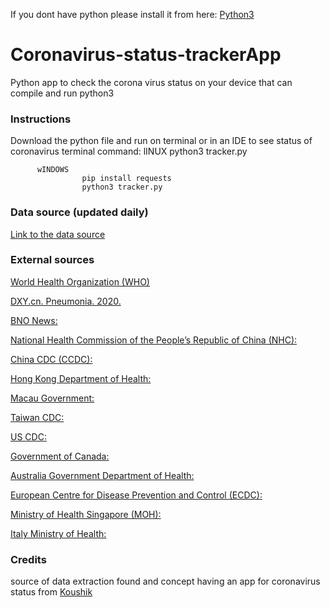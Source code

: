 If you dont have python please install it from here: [Python3](https://www.python.org/downloads)


# Coronavirus-status-trackerApp
Python app to check the corona virus status on your device that can compile and run python3


### Instructions
Download the python file and run on terminal or in an IDE to see status of coronavirus
terminal command:
          lINUX
                    python3 tracker.py
          
          wINDOWS
                    pip install requests
                    python3 tracker.py




### Data source (updated daily)

[Link to the data source](https://github.com/CSSEGISandData/COVID-19/)

### External sources

[World Health Organization (WHO)]( https://www.who.int/)

[DXY.cn. Pneumonia. 2020.](http://3g.dxy.cn/newh5/view/pneumonia.)

[BNO News: ](https://bnonews.com/index.php/2020/02/the-latest-coronavirus-cases/)

[National Health Commission of the People’s Republic of China (NHC):](http://www.nhc.gov.cn/xcs/yqtb/list_gzbd.shtml)

[China CDC (CCDC):](http://weekly.chinacdc.cn/news/TrackingtheEpidemic.htm)

[Hong Kong Department of Health:](https://www.chp.gov.hk/en/features/102465.html)

[Macau Government:](https://www.ssm.gov.mo/portal/)

[Taiwan CDC:](https://sites.google.com/cdc.gov.tw/2019ncov/taiwan?authuser=0)

[US CDC:](https://www.cdc.gov/coronavirus/2019-ncov/index.html)

[Government of Canada:](https://www.canada.ca/en/public-health/services/diseases/coronavirus.html)

[Australia Government Department of Health:]( https://www.health.gov.au/news/coronavirus-update-at-a-glance)

[European Centre for Disease Prevention and Control (ECDC):](https://www.ecdc.europa.eu/en/geographical-distribution-2019-ncov-cases)

[Ministry of Health Singapore (MOH):](https://www.moh.gov.sg/covid-19)

[Italy Ministry of Health:](http://www.salute.gov.it/nuovocoronavirus)



### Credits
source of data extraction found  and concept having an app for coronavirus status from
[Koushik](https://github.com/koushikkothagal)
